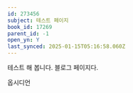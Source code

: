 ```yaml
---
id: 273456
subject: 테스트 페이지
book_id: 17269
parent_id: -1
open_yn: Y
last_synced: 2025-01-15T05:16:58.060Z
---
```

테스트 해 봅니다. 블로그 페이지다.

옵시디언